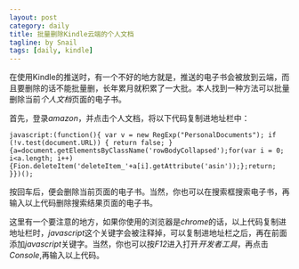 ```yaml
---
layout: post
category: daily
title: 批量删除Kindle云端的个人文档
tagline: by Snail
tags: [daily, kindle]
---
```

在使用Kindle的推送时，有一个不好的地方就是，推送的电子书会被放到云端，而且要删除的话不能批量删，长年累月就积累了一大批。本人找到一种方法可以批量删除当前*个人文档*页面的电子书。

首先，登录*amazon*，并点击个人文档，将以下代码复制进地址栏中：

	javascript:(function(){ var v = new RegExp("PersonalDocuments"); if (!v.test(document.URL)) { return false; } {a=document.getElementsByClassName('rowBodyCollapsed');for(var i = 0; i<a.length; i++){Fion.deleteItem('deleteItem_'+a[i].getAttribute('asin'));};return; }})();

按回车后，便会删除当前页面的电子书。当然，你也可以在搜索框搜索电子书，再输入以上代码删除搜索结果页面的电子书。

这里有一个要注意的地方，如果你使用的浏览器是*chrome*的话，以上代码复制进地址栏时，*javascript*这个关键字会被注释掉，可以复制进地址栏之后，再在前面添加*javascript*关键字。当然，你也可以按*F12*进入打开*开发者工具*，再点击*Console*,再输入以上代码。